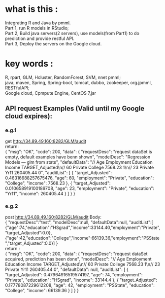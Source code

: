 # what is this :
Integrating R and Java by pmml.  
Part 1, run R models in RStudio;  
Part 2, Build java servers(2 servers), use models(from Part1) to do prediction and provide restful API.  
Part 3, Deploy the servers on the Google cloud.
# key words :
R, rpart, GLM, Hcluster, RandomForest, SVM, nnet pmml;  
java, maven, Spring, Spring-boot, tomcat, dubbo, zookeeper, org.jpmml, RESTfulAPI;  
Google cloud, Cpmpute Engine, CentOS 7,jar  
## API request Examples (Valid until my Google cloud expires):
### e.g.1 
get http://34.89.49.160:8282/GLM/audit  
return:  
 {
    "msg": "OK",
    "code": 200,
    "data": {
        "requestDesc": "request dataSet is empty, default examples have benn shown",
        "modelDesc": "Regression Models — glm from stats",
        "defaultData": "//    Age Employment Education       Income       TARGET_Adjusted\n//    60    Private   College      7568.23           1\n//    23    Private      Yr11      260405.44         0",
        "auditList": [
            {
                "target_Adjusted": 0.46316688257675476,
                "age": 60,
                "employment": "Private",
                "education": "College",
                "income": 7568.23
            },
            {
                "target_Adjusted": 0.010658919100189708,
                "age": 23,
                "employment": "Private",
                "education": "Yr11",
                "income": 260405.44
            }
        ]
    }
}
### e.g.2
post http://34.89.49.160:8282/GLM/audit
Body:  
{
	"requestDesc":"test",
	"modelDesc":null,
	"defaultData":null,
	"auditList":[
	{"age":74,"education":"HSgrad","income":33144.40,"employment":"Private","target_Adjusted":0.0},
	{"age":42,"education":"College","income":66139.36,"employment":"PSState","target_Adjusted":0.0}]
}  
return :  
{
    "msg": "OK",
    "code": 200,
    "data": {
        "requestDesc": "request dataSet acquired, prediction has been done",
        "modelDesc": "//    Age Employment Education       Income       TARGET_Adjusted\n//    60    Private   College      7568.23           1\n//    23    Private      Yr11      260405.44         0",
        "defaultData": null,
        "auditList": [
            {
                "target_Adjusted": 0.47964916519574197,
                "age": 74,
                "employment": "Private",
                "education": "HSgrad",
                "income": 33144.4
            },
            {
                "target_Adjusted": 0.17778087229612208,
                "age": 42,
                "employment": "PSState",
                "education": "College",
                "income": 66139.36
            }
        ]
    }
}
